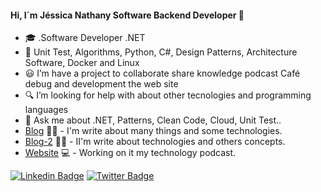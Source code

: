 #### Hi, I´m Jéssica Nathany Software Backend Developer 👋



- :mortar_board: .Software Developer .NET
- :blue_book: Unit Test, Algorithms, Python, C#, Design Patterns, Architecture Software, Docker and Linux
- :smiley: I’m have a project to collaborate share knowledge podcast Café debug and development the web site
- :mag: I’m looking for help with about other tecnologies and programming languages
- 💬 Ask me about .NET, Patterns, Clean Code, Cloud, Unit Test..
- [Blog](https://medium.com/@JessicaNathanyF/) ✍🏼 - I'm write about many things and some technologies.
- [Blog-2](https://dev.to/jessicanathany/) ✍🏼 - II'm write about technologies and others concepts.
- [Website](https://cafedebug.com.br/) 💻 - Working on it my technology podcast.


[![Linkedin Badge](https://img.shields.io/badge/-LinkedIn-blue?style=flat-square&logo=Linkedin&logoColor=white&link=https://https://www.linkedin.com/in/jessica-nathany-carvalho-freitas-38260868//)](https://https://www.linkedin.com/in/jessica-nathany-carvalho-freitas-38260868//)
[![Twitter Badge](https://img.shields.io/badge/-Twitter-1ca0f1?style=flat-square&labelColor=1ca0f1&logo=twitter&logoColor=white&link=https://twitter.com/JessicaNathanyF)](https://twitter.com/JessicaNathanyF)





